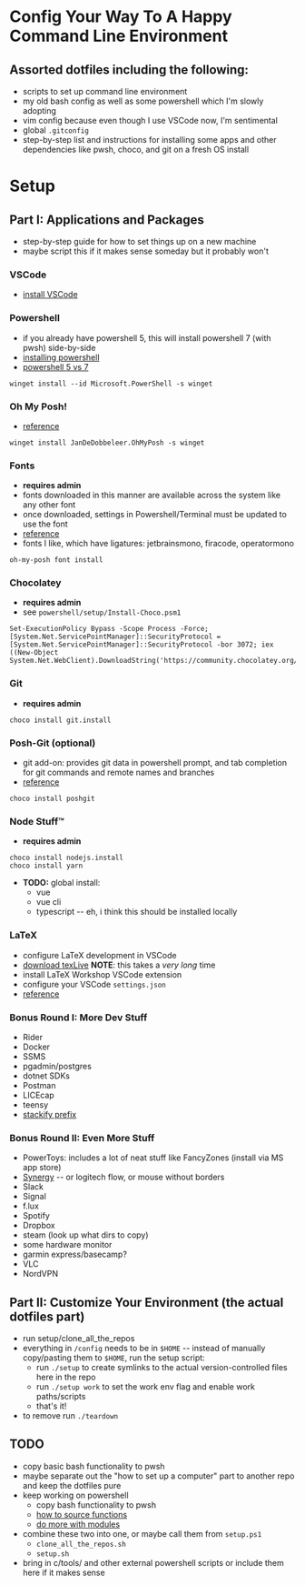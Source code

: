 # Config Your Way To A Happy Command Line Environment

## Assorted dotfiles including the following:
* scripts to set up command line environment
* my old bash config as well as some powershell which I'm slowly adopting
* vim config because even though I use VSCode now, I'm sentimental
* global `.gitconfig`
* step-by-step list and instructions for installing some apps and other dependencies like pwsh, choco, and git on a fresh OS install

# Setup

## Part I: Applications and Packages
* step-by-step guide for how to set things up on a new machine
* maybe script this if it makes sense someday but it probably won't

### VSCode
* [install VSCode](https://code.visualstudio.com/download#)

### Powershell
* if you already have powershell 5, this will install powershell 7 (with pwsh) side-by-side
* [installing powershell](https://learn.microsoft.com/en-us/powershell/scripting/install/installing-powershell-on-windows)
* [powershell 5 vs 7](https://learn.microsoft.com/en-us/powershell/scripting/whats-new/migrating-from-windows-powershell-51-to-powershell-7?view=powershell-7.3#using-powershell-7-side-by-side-with-windows-powershell-51)
```pwsh
winget install --id Microsoft.PowerShell -s winget
```

### Oh My Posh!
* [reference](https://ohmyposh.dev/docs/installation/windows)
```pwsh
winget install JanDeDobbeleer.OhMyPosh -s winget
```

### Fonts
* **requires admin**
* fonts downloaded in this manner are available across the system like any other font
* once downloaded, settings in Powershell/Terminal must be updated to use the font
* [reference](https://www.nerdfonts.com/font-downloads)
* fonts I like, which have ligatures: jetbrainsmono, firacode, operatormono
```pwsh
oh-my-posh font install
```

### Chocolatey
* **requires admin**
* see `powershell/setup/Install-Choco.psm1`
```pwsh
Set-ExecutionPolicy Bypass -Scope Process -Force; [System.Net.ServicePointManager]::SecurityProtocol = [System.Net.ServicePointManager]::SecurityProtocol -bor 3072; iex ((New-Object System.Net.WebClient).DownloadString('https://community.chocolatey.org/install.ps1'))
```

### Git
* **requires admin**
```pwsh
choco install git.install
```

### Posh-Git (optional)
* git add-on: provides git data in powershell prompt, and tab completion for git commands and remote names and branches
* [reference](https://github.com/dahlbyk/posh-git)
```pwsh
choco install poshgit
```

### Node Stuff™️
* **requires admin**
```pwsh
choco install nodejs.install
choco install yarn
```

* **TODO:** global install:
	* vue
	* vue cli
	* typescript -- eh, i think this should be installed locally

### LaTeX
* configure LaTeX development in VSCode
* [download texLive](https://www.tug.org/texlive/windows.html) **NOTE**: this takes a *very long* time
* install LaTeX Workshop VSCode extension
* configure your VSCode `settings.json`
* [reference](https://github.com/James-Yu/LaTeX-Workshop/wiki)

### Bonus Round I: More Dev Stuff
* Rider
* Docker
* SSMS
* pgadmin/postgres
* dotnet SDKs
* Postman
* LICEcap
* teensy
* [stackify prefix](https://stackify.com/prefix/)

### Bonus Round II: Even More Stuff
* PowerToys: includes a lot of neat stuff like FancyZones (install via MS app store)
* [Synergy](https://symless.com/synergy) -- or logitech flow, or mouse without borders
* Slack
* Signal
* f.lux
* Spotify
* Dropbox
* steam (look up what dirs to copy)
* some hardware monitor
* garmin express/basecamp?
* VLC
* NordVPN

## Part II: Customize Your Environment (the actual dotfiles part)
* run setup/clone_all_the_repos
* everything in `/config` needs to be in `$HOME` -- instead of manually copy/pasting them to `$HOME`, run the setup script:
	- run `./setup` to create symlinks to the actual version-controlled files here in the repo
	- run `./setup work` to set the work env flag and enable work paths/scripts
	- that's it!
* to remove run `./teardown`

## TODO
* copy basic bash functionality to pwsh
* maybe separate out the "how to set up a computer" part to another repo and keep the dotfiles pure
* keep working on powershell
	- copy bash functionality to pwsh
	- [how to source functions](https://stackoverflow.com/a/6040725/7898566)
	- [do more with modules](https://learn.microsoft.com/en-us/powershell/scripting/developer/module/how-to-write-a-powershell-script-module?view=powershell-7.3)
* combine these two into one, or maybe call them from `setup.ps1`
	- `clone_all_the_repos.sh`
	- `setup.sh`
* bring in c/tools/ and other external powershell scripts or include them here if it makes sense

